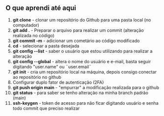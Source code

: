 ## O que aprendi até aqui
1. **git clone** - clonar um repositório do Github para uma pasta local (no computador)
2. **git add .** - Preparar o arquivo para realizar um commit (alteração realizada no código)
3. **git commit -m** - adicionar um cometário ao código modificado
4. **cd** - selecionar a pasta desejada
5. **git config --list** - saber o usuário que estou utilizando para realizar a alteração
6. **git config --global** - altera o nome do usuário e e-mail, basta seguir digitando "user.name" ou ¨user.email¨
7. **git init** - cria um repositório local na máquina, depois consigo conectar ao repositório no github
8. Configurar duplo fator de autenticação (2FA)
9. **git push origin main** - "empurrar" a modificação realizada para o github
10. **git status** - para saber se tenho alteração na minha branch padrão (main)
11. **ssh-keygen** - token de acesso para não ficar digitando usuário e senha todo commit que preciso realizar
